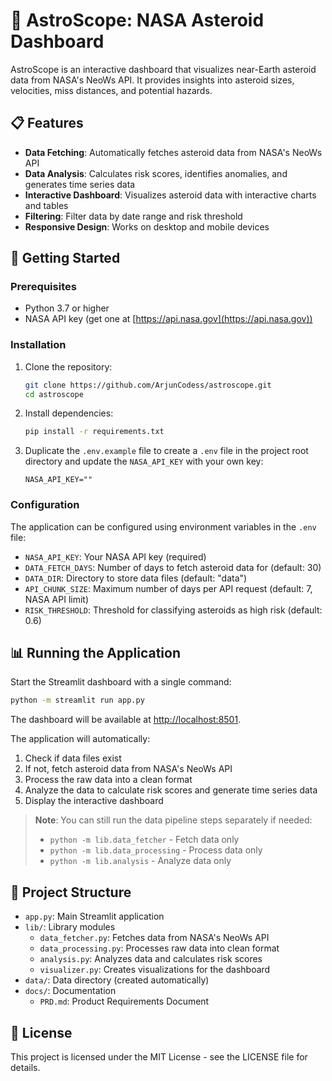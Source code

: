 # 🔭 AstroScope: NASA Asteroid Dashboard

AstroScope is an interactive dashboard that visualizes near-Earth asteroid data from NASA's NeoWs API. It provides insights into asteroid sizes, velocities, miss distances, and potential hazards.

## 📋 Features

- **Data Fetching**: Automatically fetches asteroid data from NASA's NeoWs API
- **Data Analysis**: Calculates risk scores, identifies anomalies, and generates time series data
- **Interactive Dashboard**: Visualizes asteroid data with interactive charts and tables
- **Filtering**: Filter data by date range and risk threshold
- **Responsive Design**: Works on desktop and mobile devices

## 🚀 Getting Started

### Prerequisites

- Python 3.7 or higher
- NASA API key (get one at [https://api.nasa.gov](https://api.nasa.gov))

### Installation

1. Clone the repository:
   ```bash
   git clone https://github.com/ArjunCodess/astroscope.git
   cd astroscope
   ```

2. Install dependencies:
   ```bash
   pip install -r requirements.txt
   ```

3. Duplicate the `.env.example` file to create a `.env` file in the project root directory and update the `NASA_API_KEY` with your own key:
   ```
   NASA_API_KEY=""
   ```

### Configuration

The application can be configured using environment variables in the `.env` file:

- `NASA_API_KEY`: Your NASA API key (required)
- `DATA_FETCH_DAYS`: Number of days to fetch asteroid data for (default: 30)
- `DATA_DIR`: Directory to store data files (default: "data")
- `API_CHUNK_SIZE`: Maximum number of days per API request (default: 7, NASA API limit)
- `RISK_THRESHOLD`: Threshold for classifying asteroids as high risk (default: 0.6)

## 📊 Running the Application

Start the Streamlit dashboard with a single command:

```bash
python -m streamlit run app.py
```

The dashboard will be available at [http://localhost:8501](http://localhost:8501).

The application will automatically:
1. Check if data files exist
2. If not, fetch asteroid data from NASA's NeoWs API
3. Process the raw data into a clean format
4. Analyze the data to calculate risk scores and generate time series data
5. Display the interactive dashboard

> **Note**: You can still run the data pipeline steps separately if needed:
> - `python -m lib.data_fetcher` - Fetch data only
> - `python -m lib.data_processing` - Process data only
> - `python -m lib.analysis` - Analyze data only

## 📁 Project Structure

- `app.py`: Main Streamlit application
- `lib/`: Library modules
  - `data_fetcher.py`: Fetches data from NASA's NeoWs API
  - `data_processing.py`: Processes raw data into clean format
  - `analysis.py`: Analyzes data and calculates risk scores
  - `visualizer.py`: Creates visualizations for the dashboard
- `data/`: Data directory (created automatically)
- `docs/`: Documentation
  - `PRD.md`: Product Requirements Document

## 📄 License

This project is licensed under the MIT License - see the LICENSE file for details.